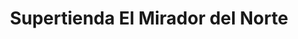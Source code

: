 ---
title: "Supertienda El Mirador del Norte"
url: /bogota-d-c/supertienda-el-mirador-del-norte/
shop: Lebensmittel
---